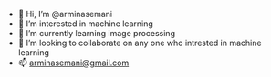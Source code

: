 - 👋 Hi, I’m @arminasemani
- 👀 I’m interested in machine learning 
- 🌱 I’m currently learning image processing
- 💞️ I’m looking to collaborate on any one who intrested in machine learning 
- 📫 arminasemani@gmail.com

<!---
arminasemani/arminasemani is a ✨ special ✨ repository because its `README.md` (this file) appears on your GitHub profile.
You can click the Preview link to take a look at your changes.
--->
